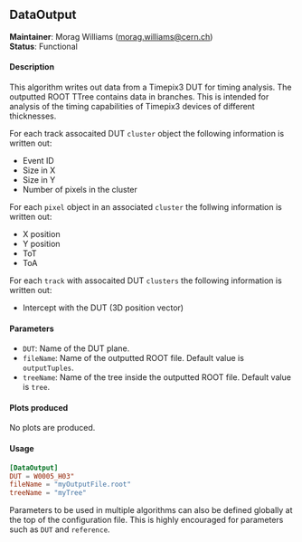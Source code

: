 ## DataOutput
**Maintainer**: Morag Williams (<morag.williams@cern.ch>)   
**Status**: Functional  

#### Description
This algorithm writes out data from a Timepix3 DUT for timing analysis. The outputted ROOT TTree contains data in branches. This is intended for analysis of the timing capabilities of Timepix3 devices of different thicknesses.

For each track assocaited DUT `cluster` object the following information is written out:
* Event ID
* Size in X
* Size in Y
* Number of pixels in the cluster

For each `pixel` object in an associated `cluster` the follwing information is written out:
* X position
* Y position
* ToT
* ToA

For each `track` with assocaited DUT `clusters` the following information is written out:
* Intercept with the DUT (3D position vector)

#### Parameters
* `DUT`: Name of the DUT plane.
* `fileName`: Name of the outputted ROOT file. Default value is `outputTuples`.
* `treeName`: Name of the tree inside the outputted ROOT file. Default value is `tree`.

#### Plots produced
No plots are produced.

#### Usage
```toml
[DataOutput]
DUT = W0005_H03"
fileName = "myOutputFile.root"
treeName = "myTree"
```
Parameters to be used in multiple algorithms can also be defined globally at the top of the configuration file. This is highly encouraged for parameters such as `DUT` and `reference`.
